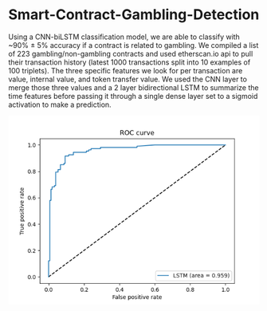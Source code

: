 # Smart-Contract-Gambling-Detection

Using a CNN-biLSTM classification model, we are able to classify with ~90% ± 5% accuracy if a contract is related to gambling. We compiled a list of 223 gambling/non-gambling contracts and used etherscan.io api to pull their transaction history (latest 1000 transactions split into 10 examples of 100 triplets). The three specific features we look for per transaction are value, internal value, and token transfer value. We used the CNN layer to merge those three values and a 2 layer bidirectional LSTM to summarize the time features before passing it through a single dense layer set to a sigmoid activation to make a prediction.

![ROC AUC Curve](ROC_curve.png)
